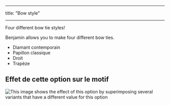 - - -
title: "Bow style"
- - -

Four different bow tie styles!

Benjamin allows you to make four different bow ties.

- Diamant contemporain
- Papillon classique
- Droit
- Trapèze

## Effet de cette option sur le motif

![This image shows the effect of this option by superimposing several variants that have a different value for this option](benjamin_bowstyle_sample.svg "Effect of this option on the pattern")
